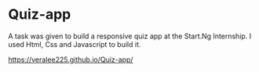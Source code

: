 # Quiz-app
A task was given to build a responsive quiz app at the Start.Ng Internship. I used Html, Css and Javascript to build it.

https://veralee225.github.io/Quiz-app/
